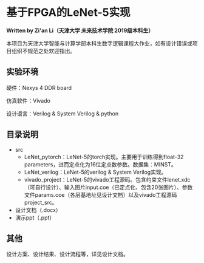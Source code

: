 # 基于FPGA的LeNet-5实现

**Written by Zi'an Li（天津大学 未来技术学院 2019级本科生）**

本项目为天津大学智能与计算学部本科生数字逻辑课程大作业，如有设计错误或项目组织不规范之处欢迎指出。


## 实验环境

硬件：Nexys 4 DDR board

仿真软件：Vivado

设计语言：Verilog & System Verilog & python



## 目录说明

- src
  - LeNet_pytorch：LeNet-5的torch实现。主要用于训练得到float-32 parameters，进而定点化为16位定点数参数。数据集：MINST。
  - LeNet_verilog：LeNet-5的verilog & System Verilog实现。
  - vivado_project：LeNet-5的vivado工程源码。包含约束文件lenet.xdc（可自行设计）、输入图片input.coe（已定点化、包含20张图片）、参数文件params.coe（各层基地址见设计文档）以及vivado工程源码project_src。
- 设计文档（.docx）
- 演示ppt（.ppt）





## 其他

设计方案、设计结果、设计流程等，详见设计文档。
